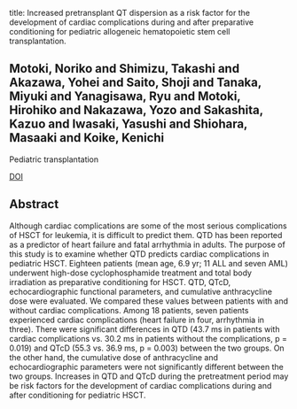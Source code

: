 title: Increased pretransplant QT dispersion as a risk factor for the development of cardiac complications during and after preparative conditioning for pediatric allogeneic hematopoietic stem cell transplantation.

## Motoki, Noriko and Shimizu, Takashi and Akazawa, Yohei and Saito, Shoji and Tanaka, Miyuki and Yanagisawa, Ryu and Motoki, Hirohiko and Nakazawa, Yozo and Sakashita, Kazuo and Iwasaki, Yasushi and Shiohara, Masaaki and Koike, Kenichi
Pediatric transplantation

<a href="https://doi.org/10.1111/j.1399-3046.2010.01389.x">DOI</a>

## Abstract
Although cardiac complications are some of the most serious complications of HSCT for leukemia, it is difficult to predict them. QTD has been reported as a predictor of heart failure and fatal arrhythmia in adults. The purpose of this study is to examine whether QTD predicts cardiac complications in pediatric HSCT. Eighteen patients (mean age, 6.9 yr; 11 ALL and seven AML) underwent high-dose cyclophosphamide treatment and total body irradiation as preparative conditioning for HSCT. QTD, QTcD, echocardiographic functional parameters, and cumulative anthracycline dose were evaluated. We compared these values between patients with and without cardiac complications. Among 18 patients, seven patients experienced cardiac complications (heart failure in four, arrhythmia in three). There were significant differences in QTD (43.7 ms in patients with cardiac complications vs. 30.2 ms in patients without the complications, p = 0.019) and QTcD (55.3 vs. 36.9 ms, p = 0.003) between the two groups. On the other hand, the cumulative dose of anthracycline and echocardiographic parameters were not significantly different between the two groups. Increases in QTD and QTcD during the pretreatment period may be risk factors for the development of cardiac complications during and after conditioning for pediatric HSCT.

